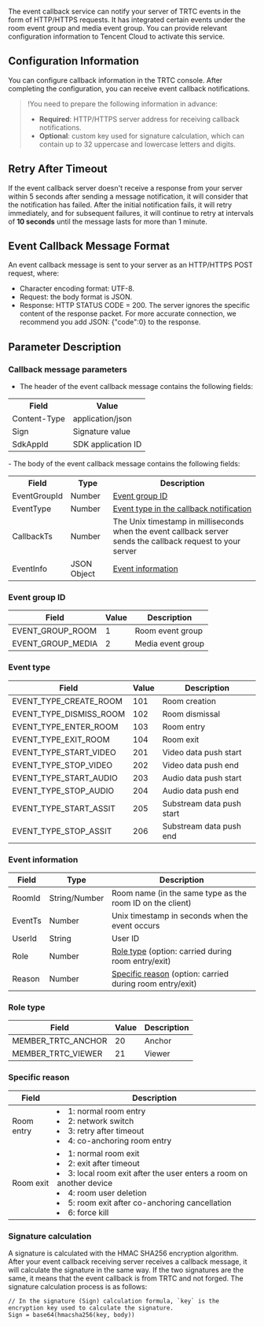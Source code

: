The event callback service can notify your server of TRTC events in the form of HTTP/HTTPS requests. It has integrated certain events under the room event group and media event group. You can provide relevant configuration information to Tencent Cloud to activate this service.

<span id="deploy"></span>
## Configuration Information
You can configure callback information in the TRTC console. After completing the configuration, you can receive event callback notifications. <!--For detailed directions, please see [Callback Configuration](https://cloud.tencent.com/document/product/647/52428).-->


>!You need to prepare the following information in advance:
>- **Required**: HTTP/HTTPS server address for receiving callback notifications.
>- **Optional**: custom key used for signature calculation, which can contain up to 32 uppercase and lowercase letters and digits.

## Retry After Timeout
If the event callback server doesn't receive a response from your server within 5 seconds after sending a message notification, it will consider that the notification has failed. After the initial notification fails, it will retry immediately, and for subsequent failures, it will continue to retry at intervals of **10 seconds** until the message lasts for more than 1 minute.

<span id="format"></span>
## Event Callback Message Format

An event callback message is sent to your server as an HTTP/HTTPS POST request, where:

- Character encoding format: UTF-8.
- Request: the body format is JSON.
- Response: HTTP STATUS CODE = 200. The server ignores the specific content of the response packet. For more accurate connection, we recommend you add JSON: {"code":0} to the response.


## Parameter Description
<span id="message"></span>

### Callback message parameters

- The header of the event callback message contains the following fields:
<table id="header">
<tr><th>Field</th><th>Value</th></tr></thead><tr>
<td>Content-Type</td><td>application/json</td>
</tr><tr>
<td>Sign</td><td>Signature value</td>
</tr><tr>
<td>SdkAppId</td><td>SDK application ID</td>
</tr></table>
- The body of the event callback message contains the following fields:
<table id="body">
<tr><th>Field</th><th>Type</th><th>Description</th>
</tr><tr>
<td>EventGroupId</td><td>Number</td>
<td><a href="#eventId">Event group ID</a></td>
</tr><tr>
<td>EventType</td>
<td>Number</td>
<td><a href="#event_type">Event type in the callback notification</a></td>
</tr><tr>
<td>CallbackTs</td>
<td>Number</td>
<td>The Unix timestamp in milliseconds when the event callback server sends the callback request to your server</td>
</tr><tr>
<td>EventInfo</td>
<td>JSON Object</td>
<td><a href="#event_infor">Event information</a></td>
</tr>
</tbody></table>

<span id="eventId"></span>
### Event group ID

| Field            | Value   | Description       |
| ----------------- | ---- | ---------- |
| EVENT_GROUP_ROOM  | 1    | Room event group |
| EVENT_GROUP_MEDIA | 2    | Media event group |

<span id="event_type"></span>
### Event type

| Field                  | Value   | Description             |
| ----------------------- | ---- | ---------------- |
| EVENT_TYPE_CREATE_ROOM  | 101  | Room creation         |
| EVENT_TYPE_DISMISS_ROOM | 102  | Room dismissal         |
| EVENT_TYPE_ENTER_ROOM   | 103  | Room entry         |
| EVENT_TYPE_EXIT_ROOM    | 104  | Room exit         |
| EVENT_TYPE_START_VIDEO  | 201  | Video data push start |
| EVENT_TYPE_STOP_VIDEO   | 202  | Video data push end |
| EVENT_TYPE_START_AUDIO  | 203  | Audio data push start |
| EVENT_TYPE_STOP_AUDIO   | 204  | Audio data push end |
| EVENT_TYPE_START_ASSIT  | 205  | Substream data push start |
| EVENT_TYPE_STOP_ASSIT   | 206  | Substream data push end |

<span id="event_infor"></span>
### Event information

| Field  | Type   | Description                              |
| ------- | ------ | --------------------------------- |
| RoomId      |     String/Number       |     Room name (in the same type as the room ID on the client)    |
| EventTs | Number | Unix timestamp in seconds when the event occurs    |
| UserId  | String | User ID                            |
| Role    | Number | [Role type](#role_type) (option: carried during room entry/exit)  |
| Reason  | Number | [Specific reason](#reason) (option: carried during room entry/exit) |

<span id="role_type"></span>
### Role type

| Field             | Value   | Description |
| ------------------ | ---- | ---- |
| MEMBER_TRTC_ANCHOR | 20   | Anchor |
| MEMBER_TRTC_VIEWER | 21   | Viewer |


<span id="reason"></span>
### Specific reason

| Field | Description                                                         |
| ------ | ------------------------------------------------------------ |
| Room entry   | <li/>1: normal room entry<li/>2: network switch<li/>3: retry after timeout<li/>4: co-anchoring room entry |
| Room exit   | <li/>1: normal room exit<li/>2: exit after timeout<li/>3: local room exit after the user enters a room on another device<li/>4: room user deletion<li/>5: room exit after co-anchoring cancellation<li/>6: force kill |



### Signature calculation
A signature is calculated with the HMAC SHA256 encryption algorithm. After your event callback receiving server receives a callback message, it will calculate the signature in the same way. If the two signatures are the same, it means that the event callback is from TRTC and not forged. The signature calculation process is as follows:
```
// In the signature (Sign) calculation formula, `key` is the encryption key used to calculate the signature.
Sign = base64(hmacsha256(key, body))
```
